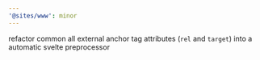 ```yaml
---
'@sites/www': minor
---
```


refactor common all external anchor tag attributes (`rel` and `target`) into a automatic svelte preprocessor
